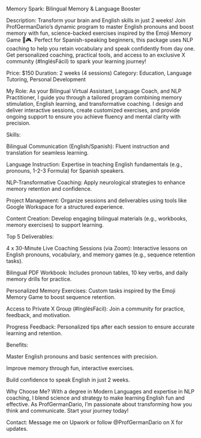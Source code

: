 Memory Spark: Bilingual Memory & Language Booster

Description:
Transform your brain and English skills in just 2 weeks! Join ProfGermanDario’s dynamic program to master English pronouns and boost memory with fun, science-backed exercises inspired by the Emoji Memory Game 🧠🎮. Perfect for Spanish-speaking beginners, this package uses NLP coaching to help you retain vocabulary and speak confidently from day one. Get personalized coaching, practical tools, and access to an exclusive X community (#InglésFácil) to spark your learning journey!

Price: $150
Duration: 2 weeks (4 sessions)
Category: Education, Language Tutoring, Personal Development

My Role:
As your Bilingual Virtual Assistant, Language Coach, and NLP Practitioner, I guide you through a tailored program combining memory stimulation, English learning, and transformative coaching. I design and deliver interactive sessions, create customized exercises, and provide ongoing support to ensure you achieve fluency and mental clarity with precision.

Skills:





Bilingual Communication (English/Spanish): Fluent instruction and translation for seamless learning.



Language Instruction: Expertise in teaching English fundamentals (e.g., pronouns, 1-2-3 Formula) for Spanish speakers.



NLP-Transformative Coaching: Apply neurological strategies to enhance memory retention and confidence.



Project Management: Organize sessions and deliverables using tools like Google Workspace for a structured experience.



Content Creation: Develop engaging bilingual materials (e.g., workbooks, memory exercises) to support learning.

Top 5 Deliverables:





4 x 30-Minute Live Coaching Sessions (via Zoom): Interactive lessons on English pronouns, vocabulary, and memory games (e.g., sequence retention tasks).



Bilingual PDF Workbook: Includes pronoun tables, 10 key verbs, and daily memory drills for practice.



Personalized Memory Exercises: Custom tasks inspired by the Emoji Memory Game to boost sequence retention.



Access to Private X Group (#InglésFácil): Join a community for practice, feedback, and motivation.



Progress Feedback: Personalized tips after each session to ensure accurate learning and retention.

Benefits:





Master English pronouns and basic sentences with precision.



Improve memory through fun, interactive exercises.



Build confidence to speak English in just 2 weeks.

Why Choose Me?
With a degree in Modern Languages and expertise in NLP coaching, I blend science and strategy to make learning English fun and effective. As ProfGermanDario, I’m passionate about transforming how you think and communicate. Start your journey today!

Contact: Message me on Upwork or follow @ProfGermanDario on X for updates.
